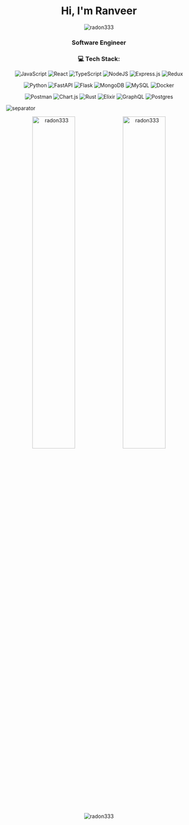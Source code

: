 <h1 align="center">Hi, I'm Ranveer</h1>
<p align="center"> <img src="https://komarev.com/ghpvc/?username=radon333&label=Profile%20views&color=0e75b6&style=flat" alt="radon333" /> </p>
<h3 align="center">Software Engineer</h3>
	
	
<h3 align="center">💻 Tech Stack:</h3>
<p align="center">

<div align="center">

![JavaScript](https://img.shields.io/badge/javascript-%23323330.svg?style=for-the-badge&logo=javascript&logoColor=%23F7DF1E)
![React](https://img.shields.io/badge/react-%2320232a.svg?style=for-the-badge&logo=react&logoColor=%2361DAFB)
![TypeScript](https://img.shields.io/badge/typescript-%23007ACC.svg?style=for-the-badge&logo=typescript&logoColor=white)
![NodeJS](https://img.shields.io/badge/node.js-6DA55F?style=for-the-badge&logo=node.js&logoColor=white)
![Express.js](https://img.shields.io/badge/express.js-%23404d59.svg?style=for-the-badge&logo=express&logoColor=%2361DAFB)
![Redux](https://img.shields.io/badge/redux-%23593d88.svg?style=for-the-badge&logo=redux&logoColor=white)

</div>
<div align="center">

![Python](https://img.shields.io/badge/python-3670A0?style=for-the-badge&logo=python&logoColor=ffdd54)
![FastAPI](https://img.shields.io/badge/FastAPI-005571?style=for-the-badge&logo=fastapi)
![Flask](https://img.shields.io/badge/flask-%23000.svg?style=for-the-badge&logo=flask&logoColor=white)
![MongoDB](https://img.shields.io/badge/MongoDB-%234ea94b.svg?style=for-the-badge&logo=mongodb&logoColor=white)
![MySQL](https://img.shields.io/badge/mysql-%2300f.svg?style=for-the-badge&logo=mysql&logoColor=white)
![Docker](https://img.shields.io/badge/docker-%230db7ed.svg?style=for-the-badge&logo=docker&logoColor=white)

</div>

<div align="center">

![Postman](https://img.shields.io/badge/Postman-FF6C37?style=for-the-badge&logo=postman&logoColor=white)
![Chart.js](https://img.shields.io/badge/chart.js-F5788D.svg?style=for-the-badge&logo=chart.js&logoColor=white)
![Rust](https://img.shields.io/badge/rust-%23000000.svg?style=for-the-badge&logo=rust&logoColor=white) ![Elixir](https://img.shields.io/badge/elixir-%234B275F.svg?style=for-the-badge&logo=elixir&logoColor=white)
![GraphQL](https://img.shields.io/badge/-GraphQL-E10098?style=for-the-badge&logo=graphql&logoColor=white) ![Postgres](https://img.shields.io/badge/postgres-%23316192.svg?style=for-the-badge&logo=postgresql&logoColor=white)

</div>

</p>

![separator](https://user-images.githubusercontent.com/73097560/115834477-dbab4500-a447-11eb-908a-139a6edaec5c.gif)

<p align="center">
	
  <img width="48%" src="https://github-readme-streak-stats.herokuapp.com/?user=Radon333&theme=react" alt="radon333" />
  <img width="48%" src="https://github-readme-stats.vercel.app/api?username=radon333&theme=react&show_icons=true&locale=en" alt="radon333" />
</p>

<p align="center">
<img src="https://github-readme-stats.vercel.app/api/top-langs/?username=radon333&size_weight=0.6&count_weight=0.4&hide=css,scss&langs_count=5&layout=donut&theme=react&count_private=true" alt="radon333" /></p>
